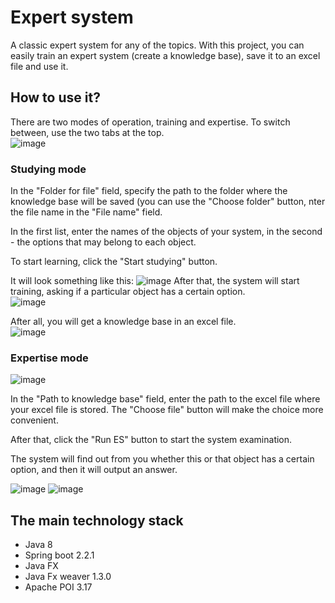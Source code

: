 # Expert system
A classic expert system for any of the topics. With this project, you can easily train an expert system (create a knowledge base), 
save it to an excel file and use it.

## How to use it?
There are two modes of operation, training and expertise.  To switch between, use the two tabs at the top.<br/>
![image](https://user-images.githubusercontent.com/90173654/197949572-d831c19c-9626-467e-99af-9fc66b6770e2.png)

### Studying mode
In the "Folder for file" field, specify the path to the folder where the knowledge base will be saved (you can use the "Choose folder" button, 
nter the file name in the "File name" field.

In the first list, enter the names of the objects of your system, in the second - the options that may belong to each object.

To start learning, click the "Start studying" button.

It will look something like this:
![image](https://user-images.githubusercontent.com/90173654/197948186-477785bf-b9cc-48de-87a5-f6105b10a26d.png)
After that, the system will start training, asking if a particular object has a certain option.<br/>
![image](https://user-images.githubusercontent.com/90173654/197948457-28175899-09d9-4a4f-ab0f-99e007ac59e6.png)

After all, you will get a knowledge base in an excel file.<br/>
![image](https://user-images.githubusercontent.com/90173654/197948737-d50121c6-3076-4fbe-a417-9498b143f79e.png)

### Expertise mode

![image](https://user-images.githubusercontent.com/90173654/197948783-c75b8912-f7ea-4057-afbb-e3a0ae2cb9b4.png)

In the "Path to knowledge base" field, enter the path to the excel file where your excel file is stored. The "Choose file" 
button will make the choice more convenient.

After that, click the "Run ES" button to start the system examination.

The system will find out from you whether this or that object has a certain option, and then it will output an answer.

![image](https://user-images.githubusercontent.com/90173654/197949432-a0bbfc8c-46ec-4f45-990f-ada5d515c2e1.png)
![image](https://user-images.githubusercontent.com/90173654/197949458-fc02034b-0d40-4be2-a8a0-7c401a7f4286.png)

## The main technology stack
- Java 8
- Spring boot 2.2.1
- Java FX
- Java Fx weaver 1.3.0
- Apache POI 3.17
